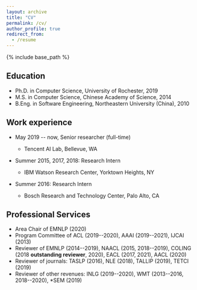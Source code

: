 ```yaml
---
layout: archive
title: "CV"
permalink: /cv/
author_profile: true
redirect_from:
  - /resume
---
```


{% include base_path %}

## Education

* Ph.D. in Computer Science, University of Rochester, 2019
* M.S. in Computer Science, Chinese Academy of Science, 2014
* B.Eng. in Software Engineering, Northeastern University (China), 2010

## Work experience

* May 2019 -- now, Senior researcher (full-time)
  * Tencent AI Lab, Bellevue, WA

* Summer 2015, 2017, 2018: Research Intern
  * IBM Watson Research Center, Yorktown Heights, NY

* Summer 2016: Research Intern
  * Bosch Research and Technology Center, Palo Alto, CA

## Professional Services

* Area Chair of EMNLP (2020)
* Program Committee of ACL (2019--2020), AAAI (2019--2021), IJCAI (2013)
* Reviewer of EMNLP (2014--2019), NAACL (2015, 2018--2019), COLING (2018 **outstanding reviewer**, 2020), EACL (2017, 2021), AACL (2020)
* Reviewer of journals: TASLP (2016), NLE (2018), TALLIP (2019), TETCI (2019)
* Reviewer of other revenues: INLG (2019--2020), WMT (2013--2016, 2018--2020), \*SEM (2019)
